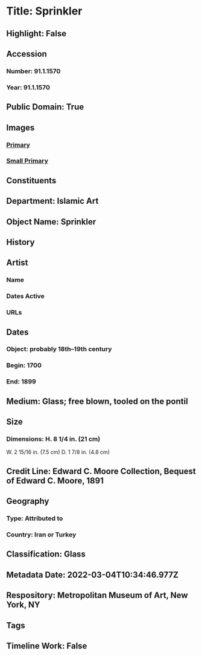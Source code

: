 # Title: Sprinkler
## Highlight: False
## Accession
### Number: 91.1.1570
### Year: 91.1.1570
## Public Domain: True
## Images
### [Primary](https://images.metmuseum.org/CRDImages/is/original/sf91-1-1570a.jpg)
### [Small Primary](https://images.metmuseum.org/CRDImages/is/web-large/sf91-1-1570a.jpg)
## Constituents
## Department: Islamic Art
## Object Name: Sprinkler
## History
## Artist
### Name
### Dates Active
### URLs
## Dates
### Object: probably 18th–19th century
### Begin: 1700
### End: 1899
## Medium: Glass; free blown, tooled on the pontil
## Size
### Dimensions: H. 8 1/4 in. (21 cm)
W. 2 15/16 in. (7.5 cm)
D. 1 7/8 in. (4.8 cm)
## Credit Line: Edward C. Moore Collection, Bequest of Edward C. Moore, 1891
## Geography
### Type: Attributed to
### Country: Iran or Turkey
## Classification: Glass
## Metadata Date: 2022-03-04T10:34:46.977Z
## Respository: Metropolitan Museum of Art, New York, NY
## Tags
## Timeline Work: False